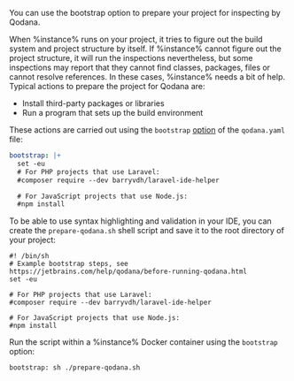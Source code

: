 [//]: # (title: Prepare your project)

<link-summary>You can use the bootstrap option to prepare your project for inspecting by Qodana.</link-summary>

When %instance% runs on your project, it tries to figure out the build system and project structure by itself. 
If %instance% cannot figure out the project structure, it will run the inspections nevertheless, but some inspections may 
report that they cannot find classes, packages, files or cannot resolve references. In these cases, %instance% needs a 
bit of help. Typical actions to prepare the project for Qodana are:

* Install third-party packages or libraries
* Run a program that sets up the build environment 

These actions are carried out using the `bootstrap` [option](qodana-yaml.md#Run+custom+commands) of the `qodana.yaml` file:

```yaml
bootstrap: |+
  set -eu
  # For PHP projects that use Laravel:
  #composer require --dev barryvdh/laravel-ide-helper

  # For JavaScript projects that use Node.js:
  #npm install
```

To be able to use syntax highlighting and validation in your IDE, you can create the `prepare-qodana.sh` shell script 
and save it to the root directory of your project:

```shell
#! /bin/sh
# Example bootstrap steps, see https://jetbrains.com/help/qodana/before-running-qodana.html
set -eu

# For PHP projects that use Laravel:
#composer require --dev barryvdh/laravel-ide-helper

# For JavaScript projects that use Node.js:
#npm install
```

Run the script within a %instance% Docker container using the `bootstrap` option:

```shell
bootstrap: sh ./prepare-qodana.sh
```
